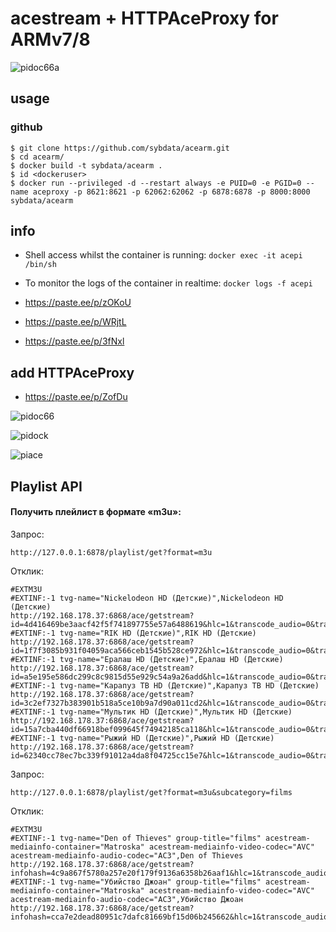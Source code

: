 # acestream + HTTPAceProxy for ARMv7/8

![pidoc66a](https://user-images.githubusercontent.com/24189833/38827684-fd660e36-41b3-11e8-892a-e49f24e935c3.png)

## usage

### github

```
$ git clone https://github.com/sybdata/acearm.git
$ cd acearm/
$ docker build -t sybdata/acearm .
$ id <dockeruser>
$ docker run --privileged -d --restart always -e PUID=0 -e PGID=0 --name aceproxy -p 8621:8621 -p 62062:62062 -p 6878:6878 -p 8000:8000 sybdata/acearm
```
## info

* Shell access whilst the container is running: `docker exec -it acepi /bin/sh`
* To monitor the logs of the container in realtime: `docker logs -f acepi`

* https://paste.ee/p/zOKoU
* https://paste.ee/p/WRjtL
* https://paste.ee/p/3fNxl

## add HTTPAceProxy

* https://paste.ee/p/ZofDu

![pidoc66](https://user-images.githubusercontent.com/24189833/38827151-4b004406-41b2-11e8-902e-cc6d27972ecc.png)


![pidock](https://user-images.githubusercontent.com/24189833/38767729-4adaaec0-3fe7-11e8-8952-e6ea6f7e7744.png)

![piace](https://user-images.githubusercontent.com/24189833/38771057-7540bca6-401c-11e8-82b4-1087c1464fc2.png)

## Playlist API

#### Получить плейлист в формате «m3u»:
Запрос:
```
http://127.0.0.1:6878/playlist/get?format=m3u
```
Отклик:
```
#EXTM3U
#EXTINF:-1 tvg-name="Nickelodeon HD (Детские)",Nickelodeon HD (Детские)
http://192.168.178.37:6868/ace/getstream?id=4d416469be3aacf42f5f741897755e57a6488619&hlc=1&transcode_audio=0&transcode_mp3=0&transcode_ac3=0&preferred_audio_language=eng
#EXTINF:-1 tvg-name="RIK HD (Детские)",RIK HD (Детские)
http://192.168.178.37:6868/ace/getstream?id=1f7f3085b931f04059aca566ceb1545b528ce972&hlc=1&transcode_audio=0&transcode_mp3=0&transcode_ac3=0&preferred_audio_language=eng
#EXTINF:-1 tvg-name="Ералаш HD (Детские)",Ералаш HD (Детские)
http://192.168.178.37:6868/ace/getstream?id=a5e195e586dc299c8c9815d55e929c54a9a26add&hlc=1&transcode_audio=0&transcode_mp3=0&transcode_ac3=0&preferred_audio_language=eng
#EXTINF:-1 tvg-name="Карапуз ТВ HD (Детские)",Карапуз ТВ HD (Детские)
http://192.168.178.37:6868/ace/getstream?id=3c2ef7327b383901b518a5ce10b9a7d90a011cd2&hlc=1&transcode_audio=0&transcode_mp3=0&transcode_ac3=0&preferred_audio_language=eng
#EXTINF:-1 tvg-name="Мультик HD (Детские)",Мультик HD (Детские)
http://192.168.178.37:6868/ace/getstream?id=15a7cba440df66918bef099645f74942185ca118&hlc=1&transcode_audio=0&transcode_mp3=0&transcode_ac3=0&preferred_audio_language=eng
#EXTINF:-1 tvg-name="Рыжий HD (Детские)",Рыжий HD (Детские)
http://192.168.178.37:6868/ace/getstream?id=62340cc78ec7bc339f91012a4da8f04725cc15e7&hlc=1&transcode_audio=0&transcode_mp3=0&transcode_ac3=0&preferred_audio_language=eng
```

Запрос:
```
http://127.0.0.1:6878/playlist/get?format=m3u&subcategory=films
```
Отклик:
```
#EXTM3U
#EXTINF:-1 tvg-name="Den of Thieves" group-title="films" acestream-mediainfo-container="Matroska" acestream-mediainfo-video-codec="AVC" acestream-mediainfo-audio-codec="AC3",Den of Thieves
http://192.168.178.37:6868/ace/getstream?infohash=4c9a867f5780a257e20f179f9136a6358b26aaf1&hlc=1&transcode_audio=0&transcode_mp3=0&transcode_ac3=0&preferred_audio_language=eng
#EXTINF:-1 tvg-name="Убийство Джоан" group-title="films" acestream-mediainfo-container="Matroska" acestream-mediainfo-video-codec="AVC" acestream-mediainfo-audio-codec="AC3",Убийство Джоан
http://192.168.178.37:6868/ace/getstream?infohash=cca7e2dead80951c7dafc81669bf15d06b245662&hlc=1&transcode_audio=0&transcode_mp3=0&transcode_ac3=0&preferred_audio_language=eng
```


